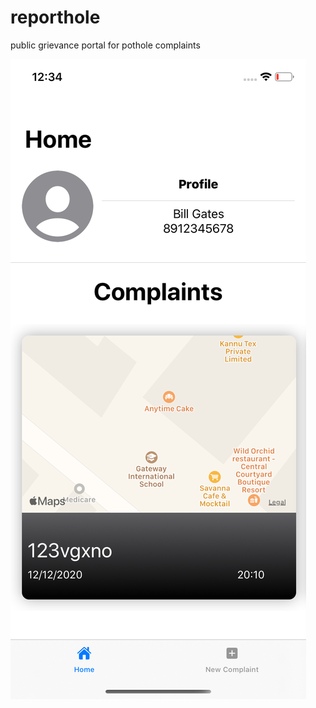 # reporthole
public grievance portal for pothole complaints

![Alt text](https://github.com/thepanshuyadav/reporthole/blob/master/SS/Simulator%20Screen%20Shot%20-%20iPhone%2011%20-%202020-05-01%20at%2012.34.16.png "Home")
